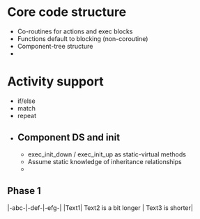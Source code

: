 
# Core code structure
- Co-routines for actions and exec blocks
- Functions default to blocking (non-coroutine)
- Component-tree structure
- 

# Activity support
- if/else
- match
- repeat

##
- Component DS and init
  - 
  - exec_init_down / exec_init_up as static-virtual methods
  - Assume static knowledge of inheritance relationships
  -

## Phase 1



|-abc-|-def-|-efg-|
|Text1| Text2 is a bit longer | Text3 is shorter|


